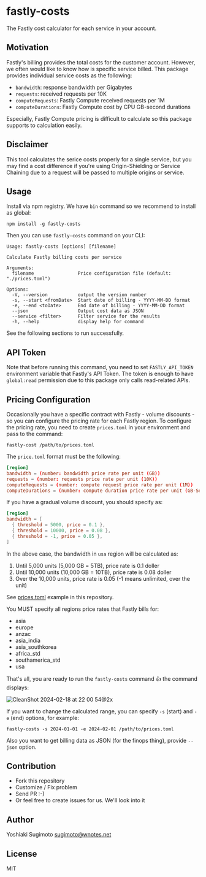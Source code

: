 # fastly-costs

The Fastly cost calculator for each service in your account.

## Motivation

Fastly's billing provides the total costs for the customer account. However, we often would like to know how is specific service billed.
This package provides individual service costs as the following:

- `bandwidth`: response bandwidth per Gigabytes
- `requests`: received requests per 10K
- `computeRequests`: Fastly Compute received requests per 1M
- `computeDurations`: Fastly Compute cost by CPU GB-second durations

Especially, Fastly Compute pricing is difficult to calculate so this package supports to calculation easily.

## Disclaimer

This tool calculates the serice costs properly for a single service, but you may find a cost difference if you're using Origin-Shielding or Service Chaining due to a request will be passed to multiple origins or service.

## Usage

Install via npm registry. We have `bin` command so we recommend to install as global:

```shell
npm install -g fastly-costs
```

Then you can use `fastly-costs` command on your CLI:

```shell
Usage: fastly-costs [options] [filename]

Calculate Fastly billing costs per service

Arguments:
  filename                Price configuration file (default: "./prices.toml")

Options:
  -V, --version           output the version number
  -s, --start <fromDate>  Start date of billing - YYYY-MM-DD format
  -e, --end <toDate>      End date of billing - YYYY-MM-DD format
  --json                  Output cost data as JSON
  --service <filter>      Filter service for the results
  -h, --help              display help for command
```

See the following sections to run successfully.

## API Token

Note that before running this command, you need to set `FASTLY_API_TOKEN` environment variable that Fastly's API Token.
The token is enough to have `global:read` permission due to this package only calls read-related APIs.

## Pricing Configuration

Occasionally you have a specific contract with Fastly - volume discounts - so you can configure the pricing rate for each Fastly region.
To configure the pricing rate, you need to create `prices.toml` in your environment and pass to the command:

```shell
fastly-cost /path/to/prices.toml
```

The `price.toml` format must be the following:

```toml
[region]
bandwidth = (number: bandwidth price rate per unit (GB))
requests = (number: requests price rate per unit (10K))
computeRequests = (number: compute request price rate per unit (1M))
computeDurations = (number: compute duration price rate per unit (GB-Sec))
```

If you have a gradual volume discount, you should specify as:

```toml
[region]
bandwidth = [
  { threshold = 5000, price = 0.1 },
  { threshold = 10000, price = 0.08 },
  { threshold = -1, price = 0.05 },
]
```

In the above case, the bandwidth in `usa` region will be calculated as:

1. Until 5,000 units (5,000 GB = 5TB), price rate is 0.1 doller
2. Until 10,000 units (10,000 GB = 10TB), price rate is 0.08 doller
3. Over the 10,000 units, price rate is 0.05 (-1 means unlimited, over the unit)

See [prices.toml](https://github.com/ysugimoto/fastly-costs/blob/main/prices.toml) example in this repository.

You MUST specify all regions price rates that Fastly bills for:

- asia
- europe
- anzac
- asia_india
- asia_southkorea
- africa_std
- southamerica_std
- usa

That's all, you are ready to run the `fastly-costs` command :+1: the command displays:

![CleanShot 2024-02-18 at 22 00 54@2x](https://github.com/ysugimoto/fastly-costs/assets/1000401/31e20db9-043a-4ed1-a3a1-72b5ca2d2ac9)


If you want to change the calculated range, you can specify `-s` (start) and `-e` (end) options, for example:

```
fastly-costs -s 2024-01-01 -e 2024-02-01 /path/to/prices.toml
```

Also you want to get billing data as JSON (for the finops thing), provide `--json` option.

## Contribution

- Fork this repository
- Customize / Fix problem
- Send PR :-)
- Or feel free to create issues for us. We'll look into it

## Author

Yoshiaki Sugimoto <sugimoto@wnotes.net>

## License

MIT
